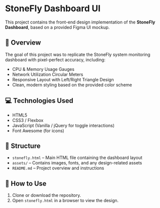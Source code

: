 # StoneFly Dashboard UI

This project contains the front-end design implementation of the **StoneFly Dashboard**, based on a provided Figma UI mockup.

## 📌 Overview

The goal of this project was to replicate the StoneFly system monitoring dashboard with pixel-perfect accuracy, including:

- CPU & Memory Usage Gauges
- Network Utilization Circular Meters
- Responsive Layout with Left/Right Triangle Design
- Clean, modern styling based on the provided color scheme

## 💻 Technologies Used

- HTML5
- CSS3 / Flexbox
- JavaScript (Vanilla / jQuery for toggle interactions)
- Font Awesome (for icons)

## 📁 Structure

- `stonefly.html` – Main HTML file containing the dashboard layout
- `assets/` – Contains images, fonts, and any design-related assets
- `README.md` – Project overview and instructions

## 🚀 How to Use

1. Clone or download the repository.
2. Open `stonefly.html` in a browser to view the design.
